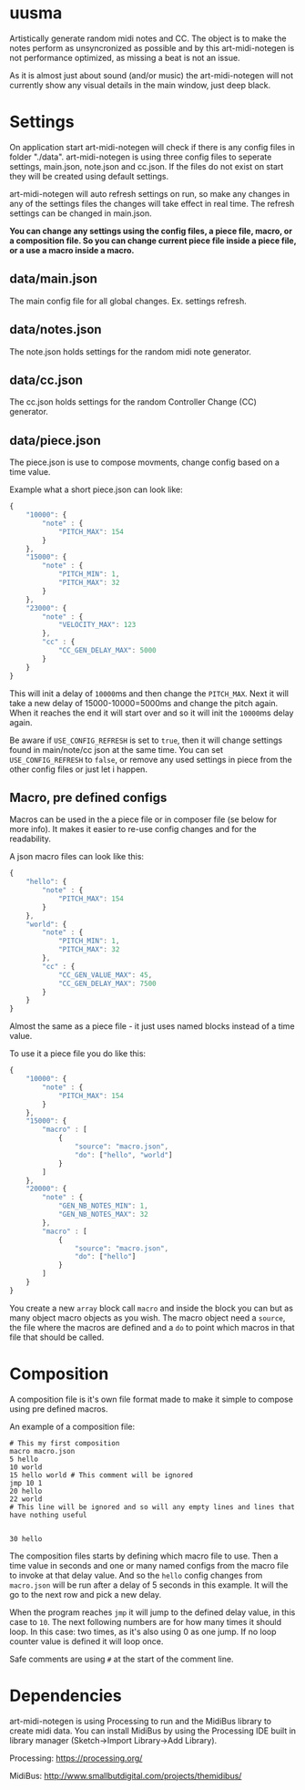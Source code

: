 # uusma
Artistically generate random midi notes and CC. The object is to make the notes perform as unsyncronized as possible and by this art-midi-notegen is not performance optimized, as missing a beat is not an issue.

As it is almost just about sound (and/or music) the art-midi-notegen will not currently show any visual details in the main window, just deep black.

# Settings
On application start art-midi-notegen will check if there is any config files in folder "./data". art-midi-notegen is using three config files to seperate settings, main.json, note.json and cc.json. If the files do not exist on start they will be created using default settings.

art-midi-notegen will auto refresh settings on run, so make any changes in any of the settings files the changes will take effect in real time. The refresh settings can be changed in main.json.

**You can change any settings using the config files, a piece file, macro, or a composition file. So you can change current piece file inside a piece file, or a use a macro inside a macro.**

## data/main.json
The main config file for all global changes. Ex. settings refresh.

## data/notes.json
The note.json holds settings for the random midi note generator.

## data/cc.json
The cc.json holds settings for the random Controller Change (CC) generator.

## data/piece.json
The piece.json is use to compose movments, change config based on a time value.

Example what a short piece.json can look like:

```javascript
{
    "10000": {
        "note" : {
            "PITCH_MAX": 154
        }
    },
    "15000": {
        "note" : {
            "PITCH_MIN": 1,
            "PITCH_MAX": 32
        }
    },
    "23000": {
        "note" : {
            "VELOCITY_MAX": 123
        },
        "cc" : {
            "CC_GEN_DELAY_MAX": 5000
        }
    }
}
```
This will init a delay of `10000`ms and then change the `PITCH_MAX`. Next it will take a new delay of 15000-10000=5000ms and change the pitch again. When it reaches the end it will start over and so it will init the `10000`ms delay again.

Be aware if `USE_CONFIG_REFRESH` is set to `true`, then it will change settings found in main/note/cc json at the same time. You can set `USE_CONFIG_REFRESH` to `false`, or remove any used settings in piece from the other config files or just let i happen.

## Macro, pre defined configs
Macros can be used in the a piece file or in composer file (se below for more info). It makes it easier to re-use config changes and for the readability.

A json macro files can look like this:
```javascript
{
    "hello": {
        "note" : {
            "PITCH_MAX": 154
        }
    },
    "world": {
        "note" : {
            "PITCH_MIN": 1,
            "PITCH_MAX": 32
        },
        "cc" : {
            "CC_GEN_VALUE_MAX": 45,
            "CC_GEN_DELAY_MAX": 7500
        }
    }
}
```
Almost the same as a piece file - it just uses named blocks instead of a time value.

To use it a piece file you do like this:
```javascript
{
    "10000": {
        "note" : {
            "PITCH_MAX": 154
        }
    },
    "15000": {
        "macro" : [
            {
                "source": "macro.json",
                "do": ["hello", "world"]
            }
        ]
    },
    "20000": {
        "note" : {
            "GEN_NB_NOTES_MIN": 1,
            "GEN_NB_NOTES_MAX": 32
        },
        "macro" : [
            {
                "source": "macro.json",
                "do": ["hello"]
            }
        ]
    }
} 
```
You create a new `array` block call `macro` and inside the block you can but as many object macro objects as you wish. The macro object need a `source`, the file where the macros are defined and a `do` to point which macros in that file that should be called.

# Composition
A composition file is it's own file format made to make it simple to compose using pre defined macros.

An example of a composition file:
```
# This my first composition
macro macro.json
5 hello
10 world
15 hello world # This comment will be ignored
jmp 10 1
20 hello
22 world
# This line will be ignored and so will any empty lines and lines that have nothing useful


30 hello
```
The composition files starts by defining which macro file to use. Then a time value in seconds and one or many named configs from the macro file to invoke at that delay value. And so the `hello` config changes from `macro.json` will be run after a delay of 5 seconds in this example. It will the go to the next row and pick a new delay. 

When the program reaches `jmp` it will jump to the defined delay value, in this case to `10`. The next following numbers are for how many times it should loop. In this case: two times, as it's also using 0 as one jump. If no loop counter value is defined it will loop once.

Safe comments are using `#` at the start of the comment line.

# Dependencies
art-midi-notegen is using Processing to run and the MidiBus library to create midi data. You can install MidiBus by using the  Processing IDE built in library manager (Sketch->Import Library->Add Library). 

Processing:
https://processing.org/

MidiBus:
http://www.smallbutdigital.com/projects/themidibus/
